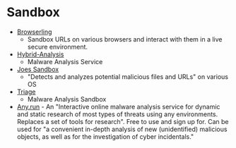 # Sandbox

* [Browserling](https://www.browserling.com/)
  * Sandbox URLs on various browsers and interact with them in a live secure environment.
* [Hybrid-Analysis](https://hybrid-analysis.com/)
  * Malware Analysis Service
* [Joes Sandbox](https://www.joesandbox.com/)
  * "Detects and analyzes potential malicious files and URLs" on various OS
* [Triage](https://tria.ge/)
  * Malware Analysis Sandbox
* [Any.run](https://any.run/) - An "Interactive online malware analysis service for dynamic and static research of most types of threats using any environments. Replaces a set of tools for research". Free to use and sign up for. Can be used for "a convenient in-depth analysis of new (unidentified) malicious objects, as well as for the investigation of cyber incidentals."
